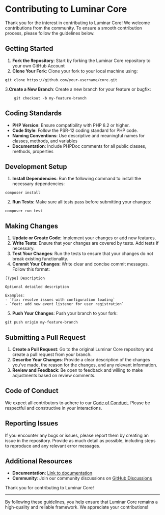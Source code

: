 # Contributing to Luminar Core

Thank you for the interest in contributing to Luminar Core! We welcome contributions from the community. To ensure a smooth contribution process, please follow the guidelines below.

## Getting Started

1. **Fork the Repository**: Start by forking the Luminar Core repository to your own GitHub Account
2. **Clone Your Fork**: Clone your fork to your local machine using:
```shell
git clone https://github.com/your-username/core.git
```
3.**Create a New Branch**: Create a new branch for your feature or bugfix:
```shell
    git checkout -b my-feature-branch
```

## Coding Standards
- **PHP Version**: Ensure compatibility with PHP 8.2 or higher.
- **Code Style**: Follow the PSR-12 coding standard for PHP code.
- **Naming Conventions**: Use descriptive and meaningful names for classes, methods, and variables
- **Documentation**: Include PHPDoc comments for all public classes, methods, properties

## Development Setup
1. **Install Dependencies**: Run the following command to install the necessary dependencies:
```shell
composer install
```
2. **Run Tests**: Make sure all tests pass before submitting your changes:
```shell
composer run test
```

## Making Changes

1. **Update or Create Code**: Implement your changes or add new features.
2. **Write Tests**: Ensure that your changes are covered by tests. Add tests if necessary.
3. **Test Your Changes**: Run the tests to ensure that your changes do not break existing functionality.
4. **Commit Your Changes**: Write clear and concise commit messages. Follow this format:
```
[Type] Description

Optional detailed description

Examples:
- `fix: resolve issues with configuration loading`
- `feat: add new event listener for user registration`
```
5. **Push Your Changes**: Push your branch to your fork:
```shell
git push origin my-feature-branch
```

## Submitting a Pull Request

1. **Create a Pull Request**: Go to the original Luminar Core repository and create a pull request from your branch.
2. **Describe Your Changes**: Provide a clear description of the changes you’ve made, the reason for the changes, and any relevant information.
3. **Review and Feedback**: Be open to feedback and willing to make adjustments based on review comments.

## Code of Conduct

We expect all contributors to adhere to our [Code of Conduct](CODE_OF_CONDUCT.md). Please be respectful and constructive in your interactions.

## Reporting Issues

If you encounter any bugs or issues, please report them by creating an issue in the repository. Provide as much detail as possible, including steps to reproduce and any relevant error messages.

## Additional Resources

- **Documentation**: [Link to documentation](https://luminar-docs.github.io)
- **Community**: Join our community discussions on [GitHub Discussions](https:/github.com/orgs/luminar-organization/discussions)

Thank you for contributing to Luminar Core!

---

By following these guidelines, you help ensure that Luminar Core remains a high-quality and reliable framework. We appreciate your contributions!